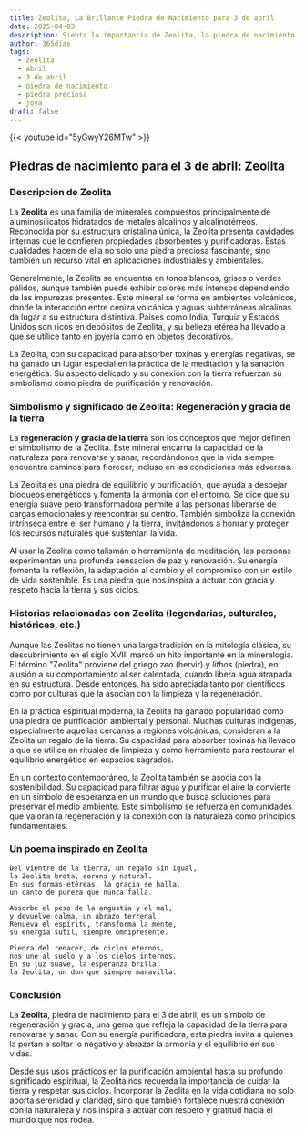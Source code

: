 ```yaml
---
title: Zeolita, La Brillante Piedra de Nacimiento para 3 de abril
date: 2025-04-03
description: Sienta la importancia de Zeolita, la piedra de nacimiento de 3 de abril que simboliza Regeneración y gracia de la tierra. Deje que su belleza y significado iluminen su día.
author: 365días
tags:
  - zeolita
  - abril
  - 3 de abril
  - piedra de nacimiento
  - piedra preciosa
  - joya
draft: false
---
```


{{< youtube id="5yGwyY26MTw" >}}

## Piedras de nacimiento para el 3 de abril: Zeolita

### Descripción de Zeolita

La **Zeolita** es una familia de minerales compuestos principalmente de aluminosilicatos hidratados de metales alcalinos y alcalinotérreos. Reconocida por su estructura cristalina única, la Zeolita presenta cavidades internas que le confieren propiedades absorbentes y purificadoras. Estas cualidades hacen de ella no solo una piedra preciosa fascinante, sino también un recurso vital en aplicaciones industriales y ambientales.

Generalmente, la Zeolita se encuentra en tonos blancos, grises o verdes pálidos, aunque también puede exhibir colores más intensos dependiendo de las impurezas presentes. Este mineral se forma en ambientes volcánicos, donde la interacción entre ceniza volcánica y aguas subterráneas alcalinas da lugar a su estructura distintiva. Países como India, Turquía y Estados Unidos son ricos en depósitos de Zeolita, y su belleza etérea ha llevado a que se utilice tanto en joyería como en objetos decorativos.

La Zeolita, con su capacidad para absorber toxinas y energías negativas, se ha ganado un lugar especial en la práctica de la meditación y la sanación energética. Su aspecto delicado y su conexión con la tierra refuerzan su simbolismo como piedra de purificación y renovación.

### Simbolismo y significado de Zeolita: Regeneración y gracia de la tierra

La **regeneración y gracia de la tierra** son los conceptos que mejor definen el simbolismo de la Zeolita. Este mineral encarna la capacidad de la naturaleza para renovarse y sanar, recordándonos que la vida siempre encuentra caminos para florecer, incluso en las condiciones más adversas.

La Zeolita es una piedra de equilibrio y purificación, que ayuda a despejar bloqueos energéticos y fomenta la armonía con el entorno. Se dice que su energía suave pero transformadora permite a las personas liberarse de cargas emocionales y reencontrar su centro. También simboliza la conexión intrínseca entre el ser humano y la tierra, invitándonos a honrar y proteger los recursos naturales que sustentan la vida.

Al usar la Zeolita como talismán o herramienta de meditación, las personas experimentan una profunda sensación de paz y renovación. Su energía fomenta la reflexión, la adaptación al cambio y el compromiso con un estilo de vida sostenible. Es una piedra que nos inspira a actuar con gracia y respeto hacia la tierra y sus ciclos.

### Historias relacionadas con Zeolita (legendarias, culturales, históricas, etc.)

Aunque las Zeolitas no tienen una larga tradición en la mitología clásica, su descubrimiento en el siglo XVIII marcó un hito importante en la mineralogía. El término "Zeolita" proviene del griego _zeo_ (hervir) y _lithos_ (piedra), en alusión a su comportamiento al ser calentada, cuando libera agua atrapada en su estructura. Desde entonces, ha sido apreciada tanto por científicos como por culturas que la asocian con la limpieza y la regeneración.

En la práctica espiritual moderna, la Zeolita ha ganado popularidad como una piedra de purificación ambiental y personal. Muchas culturas indígenas, especialmente aquellas cercanas a regiones volcánicas, consideran a la Zeolita un regalo de la tierra. Su capacidad para absorber toxinas ha llevado a que se utilice en rituales de limpieza y como herramienta para restaurar el equilibrio energético en espacios sagrados.

En un contexto contemporáneo, la Zeolita también se asocia con la sostenibilidad. Su capacidad para filtrar agua y purificar el aire la convierte en un símbolo de esperanza en un mundo que busca soluciones para preservar el medio ambiente. Este simbolismo se refuerza en comunidades que valoran la regeneración y la conexión con la naturaleza como principios fundamentales.

### Un poema inspirado en Zeolita

```
Del vientre de la tierra, un regalo sin igual,  
la Zeolita brota, serena y natural.  
En sus formas etéreas, la gracia se halla,  
un canto de pureza que nunca falla.  

Absorbe el peso de la angustia y el mal,  
y devuelve calma, un abrazo terrenal.  
Renueva el espíritu, transforma la mente,  
su energía sutil, siempre omnipresente.  

Piedra del renacer, de ciclos eternos,  
nos une al suelo y a los cielos internos.  
En su luz suave, la esperanza brilla,  
la Zeolita, un don que siempre maravilla.
```

### Conclusión

La **Zeolita**, piedra de nacimiento para el 3 de abril, es un símbolo de regeneración y gracia, una gema que refleja la capacidad de la tierra para renovarse y sanar. Con su energía purificadora, esta piedra invita a quienes la portan a soltar lo negativo y abrazar la armonía y el equilibrio en sus vidas.

Desde sus usos prácticos en la purificación ambiental hasta su profundo significado espiritual, la Zeolita nos recuerda la importancia de cuidar la tierra y respetar sus ciclos. Incorporar la Zeolita en la vida cotidiana no solo aporta serenidad y claridad, sino que también fortalece nuestra conexión con la naturaleza y nos inspira a actuar con respeto y gratitud hacia el mundo que nos rodea.